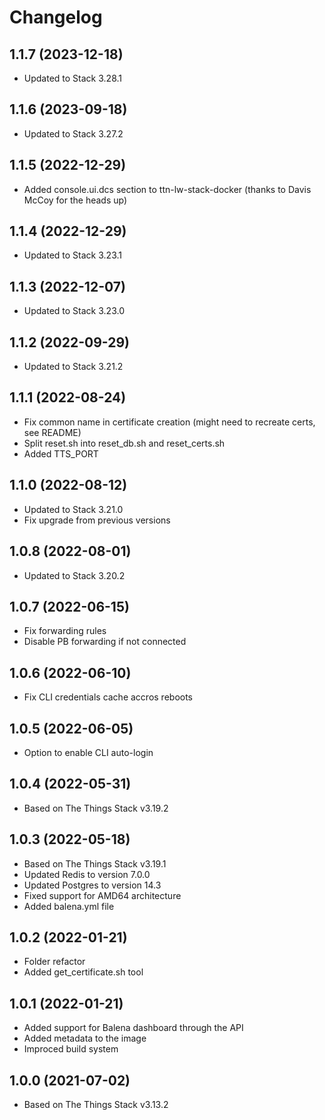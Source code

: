 # Changelog

## 1.1.7 (2023-12-18)

* Updated to Stack 3.28.1

## 1.1.6 (2023-09-18)

* Updated to Stack 3.27.2

## 1.1.5 (2022-12-29)

* Added console.ui.dcs section to ttn-lw-stack-docker (thanks to Davis McCoy for the heads up)

## 1.1.4 (2022-12-29)

* Updated to Stack 3.23.1

## 1.1.3 (2022-12-07)

* Updated to Stack 3.23.0

## 1.1.2 (2022-09-29)

* Updated to Stack 3.21.2

## 1.1.1 (2022-08-24)

* Fix common name in certificate creation (might need to recreate certs, see README)
* Split reset.sh into reset_db.sh and reset_certs.sh
* Added TTS_PORT

## 1.1.0 (2022-08-12)

* Updated to Stack 3.21.0
* Fix upgrade from previous versions

## 1.0.8 (2022-08-01)

* Updated to Stack 3.20.2

## 1.0.7 (2022-06-15)

* Fix forwarding rules
* Disable PB forwarding if not connected

## 1.0.6 (2022-06-10)

* Fix CLI credentials cache accros reboots

## 1.0.5 (2022-06-05)

* Option to enable CLI auto-login

## 1.0.4 (2022-05-31)

* Based on The Things Stack v3.19.2

## 1.0.3 (2022-05-18)

* Based on The Things Stack v3.19.1
* Updated Redis to version 7.0.0
* Updated Postgres to version 14.3
* Fixed support for AMD64 architecture
* Added balena.yml file

## 1.0.2 (2022-01-21)

* Folder refactor
* Added get_certificate.sh tool

## 1.0.1 (2022-01-21)

* Added support for Balena dashboard through the API
* Added metadata to the image
* Improced build system

## 1.0.0 (2021-07-02)

* Based on The Things Stack v3.13.2
